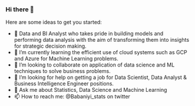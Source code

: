 ### Hi there 👋
Here are some ideas to get you started:

- 🔭 Data and BI Analyst who takes pride in building models and performing data analysis with the aim of transforming them into insights for strategic decision making.
- 🌱 I’m currently learning the efficient use of cloud systems such as GCP and Azure for Machine Learning problems.
- 👯 I’m looking to collaborate on application of data science and ML techniques to solve business problems.
- 🤔 I’m looking for help on getting a job for Data Scientist, Data Analyst & Business Intelligence Engineer positions.
- 💬 Ask me about Statistics, Data Science and Machine Learning
- 📫 How to reach me: @Babaniyi_stats on twitter
<!--
**babaniyi/babaniyi** is a ✨ _special_ ✨ repository because its `README.md` (this file) appears on your GitHub profile.
-->
